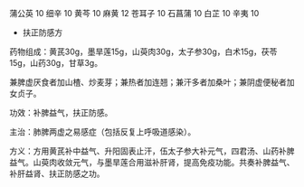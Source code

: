 蒲公英 10 细辛 10 黄芩 10 麻黄 12 苍耳子 10 石菖蒲 10 白芷 10 辛夷 10

* 扶正防感方

药物组成：黄芪30g，墨旱莲15g，山萸肉30g，太子参30g，白术15g，茯苓15g，山药30g，甘草3g。

兼脾虚厌食者加山楂、炒麦芽；兼热者加连翘；兼汗多者加桑叶；兼阴虚便秘者加女贞子。

功效：补脾益气，扶正防感。

主治：肺脾两虚之易感症（包括反复上呼吸道感染）。

方义：方用黄芪补中益气、升阳固表止汗，伍太子参大补元气，四君汤、山药补脾益气。山萸肉收敛元气，与墨旱莲合用滋补肝肾，提高免疫功能。共奏补脾益气、补肝益肾、扶正防感之功。
